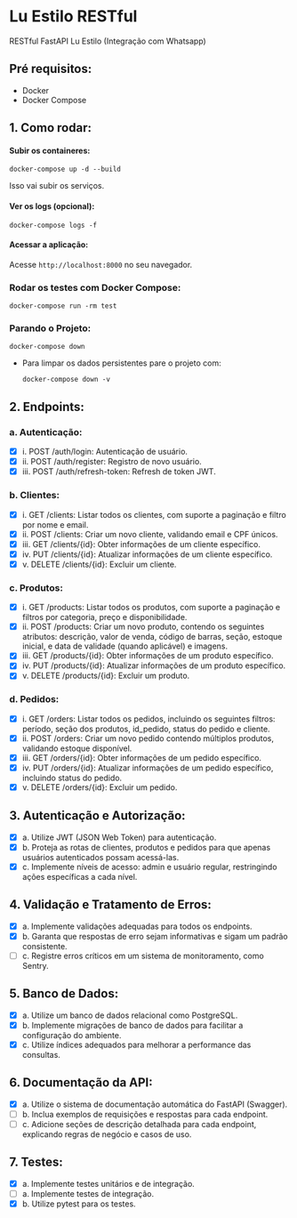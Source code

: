 # Lu Estilo RESTful
RESTful FastAPI Lu Estilo (Integração com Whatsapp)

## Pré requisitos:

- Docker
- Docker Compose

## 1. Como rodar:

#### Subir os containeres:

```
docker-compose up -d --build
```

Isso vai subir os serviços.

#### Ver os logs (opcional):
```
docker-compose logs -f
```

#### Acessar a aplicação:
Acesse `http://localhost:8000` no seu navegador.

### Rodar os testes com Docker Compose:
```
docker-compose run -rm test
```

### Parando o Projeto:
```
docker-compose down
```
  - Para limpar os dados persistentes pare o projeto com:
    ```
    docker-compose down -v
    ```

## 2. Endpoints:

### a. Autenticação:
- [x] i. POST /auth/login: Autenticação de usuário.
- [x] ii. POST /auth/register: Registro de novo usuário.
- [x] iii. POST /auth/refresh-token: Refresh de token JWT.

### b. Clientes:
- [x] i. GET /clients: Listar todos os clientes, com suporte a
paginação e filtro por nome e email.
- [x] ii. POST /clients: Criar um novo cliente, validando email e CPF
únicos.
- [x] iii. GET /clients/{id}: Obter informações de um cliente
específico.
- [x] iv. PUT /clients/{id}: Atualizar informações de um cliente
específico.
- [x] v. DELETE /clients/{id}: Excluir um cliente.

### c. Produtos:
- [x] i. GET /products: Listar todos os produtos, com suporte a
paginação e filtros por categoria, preço e disponibilidade.
- [x] ii. POST /products: Criar um novo produto, contendo os
seguintes atributos: descrição, valor de venda, código de
barras, seção, estoque inicial, e data de validade (quando
aplicável) e imagens.
- [x] iii. GET /products/{id}: Obter informações de um produto
específico.
- [x] iv. PUT /products/{id}: Atualizar informações de um produto
específico.
- [x] v. DELETE /products/{id}: Excluir um produto.

### d. Pedidos:
- [x] i. GET /orders: Listar todos os pedidos, incluindo os seguintes
filtros: período, seção dos produtos, id_pedido, status do
pedido e cliente.
- [x] ii. POST /orders: Criar um novo pedido contendo múltiplos
produtos, validando estoque disponível.
- [x] iii. GET /orders/{id}: Obter informações de um pedido
específico.
- [x] iv. PUT /orders/{id}: Atualizar informações de um pedido
específico, incluindo status do pedido.
- [x] v. DELETE /orders/{id}: Excluir um pedido.

## 3. Autenticação e Autorização:
- [x] a. Utilize JWT (JSON Web Token) para autenticação.
- [x] b. Proteja as rotas de clientes, produtos e pedidos para que apenas
usuários autenticados possam acessá-las.
- [x] c. Implemente níveis de acesso: admin e usuário regular, restringindo
ações específicas a cada nível.

## 4. Validação e Tratamento de Erros:
- [x] a. Implemente validações adequadas para todos os endpoints.
- [x] b. Garanta que respostas de erro sejam informativas e sigam um
padrão consistente.
- [ ] c. Registre erros críticos em um sistema de monitoramento, como
Sentry.

## 5. Banco de Dados:
- [x] a. Utilize um banco de dados relacional como PostgreSQL.
- [x] b. Implemente migrações de banco de dados para facilitar a
configuração do ambiente.
- [x] c. Utilize índices adequados para melhorar a performance das
consultas.

## 6. Documentação da API:
- [x] a. Utilize o sistema de documentação automática do FastAPI
(Swagger).
- [ ] b. Inclua exemplos de requisições e respostas para cada endpoint.
- [ ] c. Adicione seções de descrição detalhada para cada endpoint,
explicando regras de negócio e casos de uso.

## 7. Testes:
- [x] a. Implemente testes unitários e de integração.
- [ ] a. Implemente testes de integração.
- [x] b. Utilize pytest para os testes.
